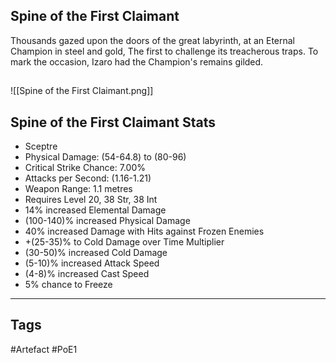 ## Spine of the First Claimant
Thousands gazed upon the doors of the great labyrinth,
at an Eternal Champion in steel and gold,
The first to challenge its treacherous traps.
To mark the occasion, Izaro had the Champion's remains gilded.
##
![[Spine of the First Claimant.png]]
## Spine of the First Claimant Stats
- Sceptre
- Physical Damage: (54-64.8) to (80-96)
- Critical Strike Chance: 7.00%
- Attacks per Second: (1.16-1.21)
- Weapon Range: 1.1 metres
- Requires Level 20, 38 Str, 38 Int
- 14% increased Elemental Damage
- (100-140)% increased Physical Damage
- 40% increased Damage with Hits against Frozen Enemies
- +(25-35)% to Cold Damage over Time Multiplier
- (30-50)% increased Cold Damage
- (5-10)% increased Attack Speed
- (4-8)% increased Cast Speed
- 5% chance to Freeze


---
## Tags
#Artefact
#PoE1
